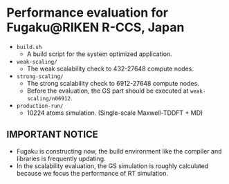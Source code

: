# Performance evaluation for Fugaku@RIKEN R-CCS, Japan

- `build.sh`
    - A build script for the system optimized application.
- `weak-scaling/`
    - The weak scalability check to 432-27648 compute nodes.
- `strong-scaling/`
    - The strong scalability check to 6912-27648 compute nodes.
    - Before the evaluation, the GS part should be executed at `weak-scaling/n06912`.
- `production-run/`
    - 10224 atoms simulation. (Single-scale Maxwell-TDDFT + MD)

## IMPORTANT NOTICE

- Fugaku is constructing now, the build environment  like the compiler and libraries is frequently updating.
- In the scalability evaluation, the GS simulation is roughly calculated because we focus the performance of RT simulation.
